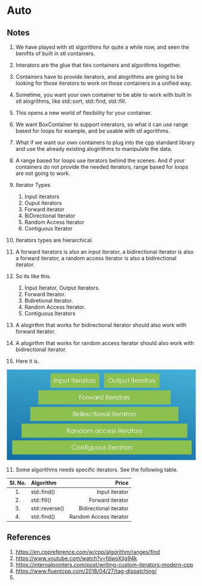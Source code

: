 # Auto

## Notes
1. We have played with stl slgorithms for quite a while now, and seen the benifits of built in stl containers.
2. Interators are the glue that ties containers and algorithms together.
3. Containers have to provide iterators, and alogrithms are going to be looking for those iterators to work on those containers in a unified way. 
4. Sometime, you want your own container to be able to work with built in stl alogrithms, like std::sort, std::find, std::fill.
5. This opens a new world of flexibility for your container.
6. We want BoxContainer to support interators, so what it can use range based for loops for example, and be usable with stl agorithms. 
7. What if we want our own containers to plug into the cpp standard library and use the already existing alogirithms to manipulate the data. 
8. A range based for loops use iterators behind the scenes. And if your containers do not provide the needed iterators, range based for loops are not going to work. 
9. Iterator Types
   1. Input iterators
   2. Ouput iterators
   3. Forward iterator
   4. BiDirectional Iterator
   5. Random Access Iterator
   6. Contiguous Iterator
10. Iterators types are hierarchical.
   1.  A forward iterators is also an input iterator, a bidirectional iterator is also a forward iterator, a random access iterator is also a bidirectional iterator. 
   2.  So its like this.
       1.  Input Iterator, Output Iterators.
       2.  Forward Iterator.
       3.  Bidiretional Iterator.
       4.  Random Access Iterator.
       5.  Contiguous Iterators
   3.  A alogirthm that works for bidirectional iterator should also work with forward iterator.
   4.  A alogirthm that works for random access iterator should also work with bidirectional iterator. 

11. Here it is.

![Iterators types are hierarchical](50_50_Iterators_Hierarchy.jpg) 



11. Some algorithms needs specific iterators. See the following table.

| Sl. No.   | Algorithm     | Price                     |
| :-----:   | :------       | ----:                     |
| 1.        |std::find()    | Input iterator            |
| 2.        |std::fill()    | Forward iterator          |
| 3.        |std::reverse() | Bidirectional iterator    |
| 4.        |std::find()    | Random Access iterator    |



## References

1. https://en.cppreference.com/w/cpp/algorithm/ranges/find
2. https://www.youtube.com/watch?v=fdwoXjIg94k
3. https://internalpointers.com/post/writing-custom-iterators-modern-cpp
4. https://www.fluentcpp.com/2018/04/27/tag-dispatching/
5. 

